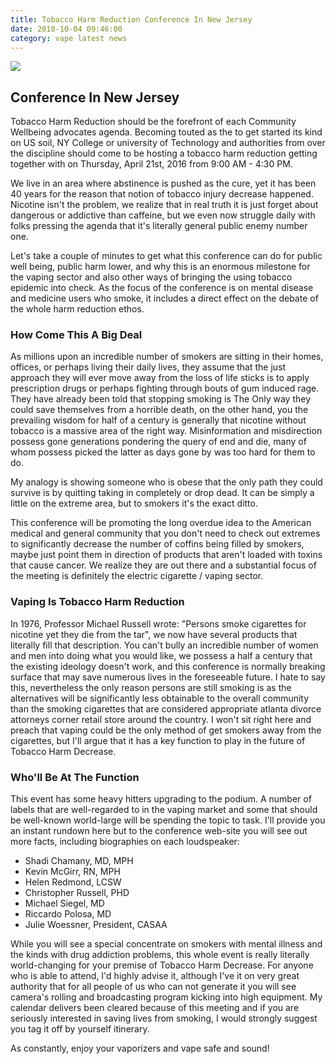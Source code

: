 ```yaml
---
title: Tobacco Harm Reduction Conference In New Jersey
date: 2018-10-04 09:46:00
category: vape latest news
---
```


![](/images/8.jpg)

## Conference In New Jersey

Tobacco Harm Reduction should be the forefront of each Community Wellbeing advocates agenda.  Becoming touted as the to get started its kind on US soil, NY College or university of Technology and authorities from over the discipline should come to be hosting a tobacco harm reduction getting together with on Thursday, April 21st, 2016 from 9:00 AM - 4:30 PM.

We live in an area where abstinence is pushed as the cure, yet it has been 40 years for the reason that notion of tobacco injury decrease happened.  Nicotine isn't the problem, we realize that in real truth it is just forget about dangerous or addictive than caffeine, but we even now struggle daily with folks pressing the agenda that it's literally general public enemy number one.

<!-- more -->

Let's take a couple of minutes to get what this conference can do for public well being, public harm lower, and why this is an enormous milestone for the vaping sector and also other ways of bringing the using tobacco epidemic into check.  As the focus of the conference is on mental disease and medicine users who smoke, it includes a direct effect on the debate of the whole harm reduction ethos.

### How Come This A Big Deal

As millions upon an incredible number of smokers are sitting in their homes, offices, or perhaps living their daily lives, they assume that the just approach they will ever move away from the loss of life sticks is to apply prescription drugs or perhaps fighting through bouts of gum induced rage.  They have already been told that stopping smoking is The Only way they could save themselves from a horrible death, on the other hand, you the prevailing wisdom for half of a century is generally that nicotine without tobacco is a massive area of the right way.  Misinformation and misdirection possess gone generations pondering the query of end and die, many of whom possess picked the latter as days gone by was too hard for them to do.

My analogy is showing someone who is obese that the only path they could survive is by quitting taking in completely or drop dead.  It can be simply a little on the extreme area, but to smokers it's the exact ditto.

This conference will be promoting the long overdue idea to the American medical and general community that you don't need to check out extremes to significantly decrease the number of coffins being filled by smokers, maybe just point them in direction of products that aren't loaded with toxins that cause cancer.  We realize they are out there and a substantial focus of the meeting is definitely the electric cigarette / vaping sector.

### Vaping Is Tobacco Harm Reduction
In 1976, Professor Michael Russell wrote: "Persons smoke cigarettes for nicotine yet they die from the tar", we now have several products that literally fill that description.  You can't bully an incredible number of women and men into doing what you would like, we possess a half a century that the existing ideology doesn't work, and this conference is normally breaking surface that may save numerous lives in the foreseeable future.  I hate to say this, nevertheless the only reason persons are still smoking is as the alternatives will be significantly less obtainable to the overall community than the smoking cigarettes that are considered appropriate atlanta divorce attorneys corner retail store around the country.  I won't sit right here and preach that vaping could be the only method of get smokers away from the cigarettes, but I'll argue that it has a key function to play in the future of Tobacco Harm Decrease.

### Who'll Be At The Function

This event has some heavy hitters upgrading to the podium.  A number of labels that are well-regarded to in the vaping market and some that should be well-known world-large will be spending the topic to task.  I'll provide you an instant rundown here but to the conference web-site you will see out more facts, including biographies on each loudspeaker:

 - Shadi Chamany, MD, MPH
 - Kevin McGirr, RN, MPH
 - Helen Redmond, LCSW
 - Christopher Russell, PHD
 - Michael Siegel, MD
 - Riccardo Polosa, MD
 - Julie Woessner, President, CASAA

While you will see a special concentrate on smokers with mental illness and the kinds with drug addiction problems, this whole event is really literally world-changing for your premise of Tobacco Harm Decrease.  For anyone who is able to attend, I'd highly advise it, although I've it on very great authority that for all people of us who can not generate it you will see camera's rolling and broadcasting program kicking into high equipment.  My calendar delivers been cleared because of this meeting and if you are seriously interested in saving lives from smoking, I would strongly suggest you tag it off by yourself itinerary.

As constantly, enjoy your vaporizers and vape safe and sound!
